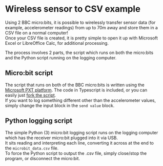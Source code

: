 # Wireless sensor to CSV example
Using 2 BBC micro:bits, it is possible to wirelessly transfer sensor data (for example, accelerometer readings) from up to 70m away and store them in a CSV file on a normal computer!   
Once your CSV file is created, it is pretty simple to open it up with Microsoft Excel or LibreOffice Calc, for additional processing.   
   
The process involves 2 parts, the script which runs on both the micro:bits and the Python script running on the logging computer.    

## Micro:bit script
The script that runs on both of the BBC micro:bits is written using the [Microsoft PXT platform](https://pxt.io/). The code in Typescript is included, or you can easily just [fork the script](https://m.pxt.io/vxdmdu).   
If you want to log something different other than the accelerometer values, simply change the input block in the ```send value``` block.
    
## Python logging script   
The simple Python (3) micro:bit logging script runs on the logging computer which has the receiver micro:bit plugged into it via USB.   
It sits reading and interpreting each line, converting it across at the end to the ```microbit_data.csv``` file.   
To force the Python script to output the .csv file, simply close/stop the program, or disconnect the micro:bit.

